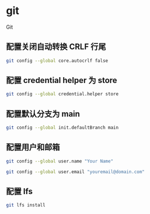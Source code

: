 # git

Git

## 配置关闭自动转换 CRLF 行尾

```sh
git config --global core.autocrlf false
```

## 配置 credential helper 为 store

```sh
git config --global credential.helper store
```

## 配置默认分支为 main

```sh
git config --global init.defaultBranch main
```

## 配置用户和邮箱

```sh
git config --global user.name "Your Name"
```

```sh
git config --global user.email "youremail@domain.com"
```

## 配置 lfs

```sh
git lfs install
```
